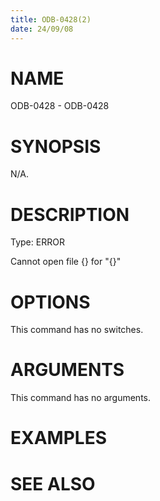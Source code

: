 ```yaml
---
title: ODB-0428(2)
date: 24/09/08
---
```


# NAME

ODB-0428 - ODB-0428

# SYNOPSIS

N/A.

# DESCRIPTION

Type: ERROR

Cannot open file {} for \"{}\"

# OPTIONS

This command has no switches.

# ARGUMENTS

This command has no arguments.

# EXAMPLES

# SEE ALSO
